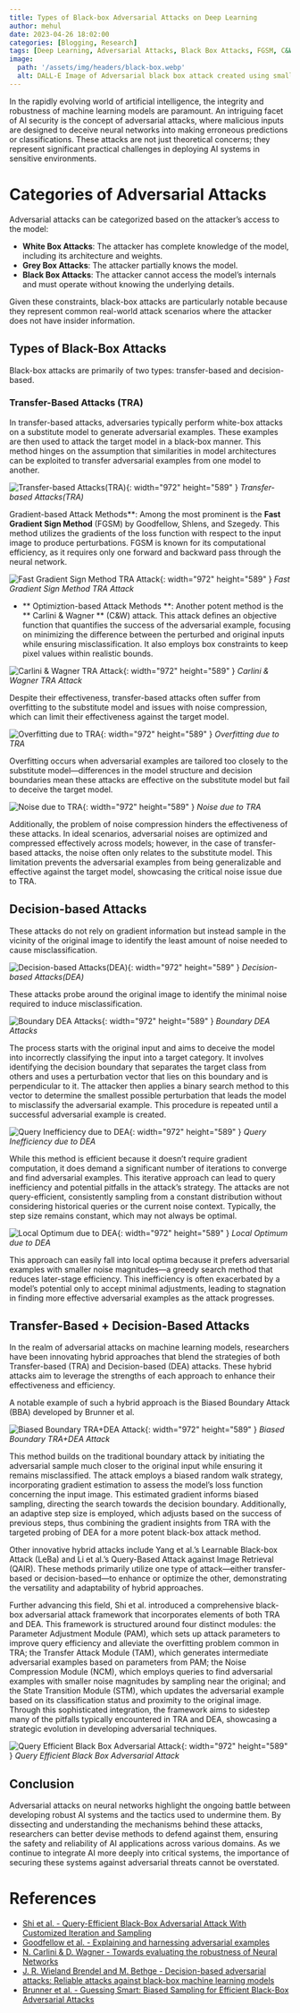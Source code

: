 ```yaml
---
title: Types of Black-box Adversarial Attacks on Deep Learning
author: mehul
date: 2023-04-26 18:02:00
categories: [Blogging, Research]
tags: [Deep Learning, Adversarial Attacks, Black Box Attacks, FGSM, C&W, Boundary Attack, Transfer-based Attack, Decision-based Attack]
image:
  path: '/assets/img/headers/black-box.webp'
  alt: DALL-E Image of Adversarial black box attack created using small geometric shapes in a monochrome design on a black background.
---
```


In the rapidly evolving world of artificial intelligence, the integrity and robustness of machine learning models are paramount. An intriguing facet of AI security is the concept of adversarial attacks, where malicious inputs are designed to deceive neural networks into making erroneous predictions or classifications. These attacks are not just theoretical concerns; they represent significant practical challenges in deploying AI systems in sensitive environments.

# Categories of Adversarial Attacks

Adversarial attacks can be categorized based on the attacker’s access to the model:

- **White Box Attacks**: The attacker has complete knowledge of the model, including its architecture and weights.
- **Grey Box Attacks**: The attacker partially knows the model.
- **Black Box Attacks**: The attacker cannot access the model’s internals and must operate without knowing the underlying details.

Given these constraints, black-box attacks are particularly notable because they represent common real-world attack scenarios where the attacker does not have insider information.

## Types of Black-Box Attacks

Black-box attacks are primarily of two types: transfer-based and decision-based.

### Transfer-Based Attacks (TRA)

In transfer-based attacks, adversaries typically perform white-box attacks on a substitute model to generate adversarial examples. These examples are then used to attack the target model in a black-box manner. This method hinges on the assumption that similarities in model architectures can be exploited to transfer adversarial examples from one model to another.

![Transfer-based Attacks(TRA)](/assets/img/posts/types-of-adv-1.png){: width="972" height="589" } *Transfer-based Attacks(TRA)*

Gradient-based Attack Methods**: Among the most prominent is the **Fast Gradient Sign Method** (FGSM) by Goodfellow, Shlens, and Szegedy. This method utilizes the gradients of the loss function with respect to the input image to produce perturbations. FGSM is known for its computational efficiency, as it requires only one forward and backward pass through the neural network.

![Fast Gradient Sign Method TRA Attack](/assets/img/posts/types-of-adv-7.png){: width="972" height="589" } *Fast Gradient Sign Method TRA Attack*

- ** Optimiztion-based Attack Methods **: Another potent method is the ** Carlini & Wagner ** (C&W) attack. This attack defines an objective function that quantifies the success of the adversarial example, focusing on minimizing the difference between the perturbed and original inputs while ensuring misclassification. It also employs box constraints to keep pixel values within realistic bounds.

![Carlini & Wagner TRA Attack](/assets/img/posts/types-of-adv-8.png){: width="972" height="589" } *Carlini & Wagner TRA Attack*

Despite their effectiveness, transfer-based attacks often suffer from overfitting to the substitute model and issues with noise compression, which can limit their effectiveness against the target model.

![Overfitting due to TRA](/assets/img/posts/types-of-adv-2.png){: width="972" height="589" } *Overfitting due to TRA*

Overfitting occurs when adversarial examples are tailored too closely to the substitute model—differences in the model structure and decision boundaries mean these attacks are effective on the substitute model but fail to deceive the target model.

![Noise due to TRA](/assets/img/posts/types-of-adv-3.png){: width="972" height="589" } *Noise due to TRA*

Additionally, the problem of noise compression hinders the effectiveness of these attacks. In ideal scenarios, adversarial noises are optimized and compressed effectively across models; however, in the case of transfer-based attacks, the noise often only relates to the substitute model. This limitation prevents the adversarial examples from being generalizable and effective against the target model, showcasing the critical noise issue due to TRA.

## Decision-based Attacks

These attacks do not rely on gradient information but instead sample in the vicinity of the original image to identify the least amount of noise needed to cause misclassification.

![Decision-based Attacks(DEA)](/assets/img/posts/types-of-adv-4.png){: width="972" height="589" } *Decision-based Attacks(DEA)*

These attacks probe around the original image to identify the minimal noise required to induce misclassification.

![Boundary DEA Attacks](/assets/img/posts/types-of-adv-9.png){: width="972" height="589" } *Boundary DEA Attacks*

The process starts with the original input and aims to deceive the model into incorrectly classifying the input into a target category. It involves identifying the decision boundary that separates the target class from others and uses a perturbation vector that lies on this boundary and is perpendicular to it. The attacker then applies a binary search method to this vector to determine the smallest possible perturbation that leads the model to misclassify the adversarial example. This procedure is repeated until a successful adversarial example is created.

![Query Inefficiency due to DEA](/assets/img/posts/types-of-adv-5.png){: width="972" height="589" } *Query Inefficiency due to DEA*

While this method is efficient because it doesn’t require gradient computation, it does demand a significant number of iterations to converge and find adversarial examples. This iterative approach can lead to query inefficiency and potential pitfalls in the attack’s strategy. The attacks are not query-efficient, consistently sampling from a constant distribution without considering historical queries or the current noise context. Typically, the step size remains constant, which may not always be optimal.

![Local Optimum due to DEA](/assets/img/posts/types-of-adv-6.png){: width="972" height="589" } *Local Optimum due to DEA*

This approach can easily fall into local optima because it prefers adversarial examples with smaller noise magnitudes—a greedy search method that reduces later-stage efficiency. This inefficiency is often exacerbated by a model’s potential only to accept minimal adjustments, leading to stagnation in finding more effective adversarial examples as the attack progresses.

## Transfer-Based + Decision-Based Attacks

In the realm of adversarial attacks on machine learning models, researchers have been innovating hybrid approaches that blend the strategies of both Transfer-based (TRA) and Decision-based (DEA) attacks. These hybrid attacks aim to leverage the strengths of each approach to enhance their effectiveness and efficiency.

A notable example of such a hybrid approach is the Biased Boundary Attack (BBA) developed by Brunner et al.

![Biased Boundary TRA+DEA Attack](/assets/img/posts/types-of-adv-10.png){: width="972" height="589" } *Biased Boundary TRA+DEA Attack*

This method builds on the traditional boundary attack by initiating the adversarial sample much closer to the original input while ensuring it remains misclassified. The attack employs a biased random walk strategy, incorporating gradient estimation to assess the model’s loss function concerning the input image. This estimated gradient informs biased sampling, directing the search towards the decision boundary. Additionally, an adaptive step size is employed, which adjusts based on the success of previous steps, thus combining the gradient insights from TRA with the targeted probing of DEA for a more potent black-box attack method.

Other innovative hybrid attacks include Yang et al.’s Learnable Black-box Attack (LeBa) and Li et al.’s Query-Based Attack against Image Retrieval (QAIR). These methods primarily utilize one type of attack—either transfer-based or decision-based—to enhance or optimize the other, demonstrating the versatility and adaptability of hybrid approaches.

Further advancing this field, Shi et al. introduced a comprehensive black-box adversarial attack framework that incorporates elements of both TRA and DEA. This framework is structured around four distinct modules: the Parameter Adjustment Module (PAM), which sets up attack parameters to improve query efficiency and alleviate the overfitting problem common in TRA; the Transfer Attack Module (TAM), which generates intermediate adversarial examples based on parameters from PAM; the Noise Compression Module (NCM), which employs queries to find adversarial examples with smaller noise magnitudes by sampling near the original; and the State Transition Module (STM), which updates the adversarial example based on its classification status and proximity to the original image. Through this sophisticated integration, the framework aims to sidestep many of the pitfalls typically encountered in TRA and DEA, showcasing a strategic evolution in developing adversarial techniques.

![Query Efficient Black Box Adversarial Attack](/assets/img/posts/types-of-adv-11.png){: width="972" height="589" } *Query Efficient Black Box Adversarial Attack*

## Conclusion

Adversarial attacks on neural networks highlight the ongoing battle between developing robust AI systems and the tactics used to undermine them. By dissecting and understanding the mechanisms behind these attacks, researchers can better devise methods to defend against them, ensuring the safety and reliability of AI applications across various domains. As we continue to integrate AI more deeply into critical systems, the importance of securing these systems against adversarial threats cannot be overstated.

# References

- [Shi et al. - Query-Efficient Black-Box Adversarial Attack With Customized Iteration and Sampling](https://ieeexplore.ieee.org/document/9762566)
- [Goodfellow et al. - Explaining and harnessing adversarial examples](https://arxiv.org/abs/1412.6572)
- [N. Carlini & D. Wagner - Towards evaluating the robustness of Neural Networks](https://arxiv.org/abs/1608.04644)
- [J. R. Wieland Brendel and M. Bethge - Decision-based adversarial attacks: Reliable attacks against black-box machine learning models](https://arxiv.org/abs/1712.04248)
- [Brunner et al. - Guessing Smart: Biased Sampling for Efficient Black-Box Adversarial Attacks](https://ieeexplore.ieee.org/document/9008375)
